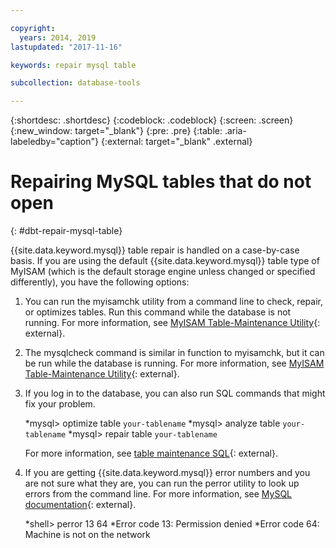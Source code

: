 ```yaml
---

copyright:
  years: 2014, 2019
lastupdated: "2017-11-16"

keywords: repair mysql table

subcollection: database-tools

---
```


{:shortdesc: .shortdesc}
{:codeblock: .codeblock}
{:screen: .screen}
{:new_window: target="_blank"}
{:pre: .pre}
{:table: .aria-labeledby="caption"}
{:external: target="_blank" .external}


# Repairing MySQL tables that do not open
{: #dbt-repair-mysql-table}

{{site.data.keyword.mysql}} table repair is handled on a case-by-case basis. If you are using the default {{site.data.keyword.mysql}} table type of MyISAM (which is the default storage engine unless changed or specified differently), you have the following options:

1. You can run the myisamchk utility from a command line to check, repair, or optimizes tables. Run this command while the database is not running. For more information, see [MyISAM Table-Maintenance Utility](http://dev.mysql.com/doc/refman/5.0/en/myisamchk.html){: external}.
2. The mysqlcheck command is similar in function to myisamchk, but it can be run while the database is running. For more information, see [MyISAM Table-Maintenance Utility](http://dev.mysql.com/doc/refman/5.0/en/mysqlcheck.html){: external}.
3. If you log in to the database, you can also run SQL commands that might fix your problem.

    *mysql> optimize table `your-tablename`
    *mysql> analyze table `your-tablename`
    *mysql> repair table `your-tablename`

    For more information, see [table maintenance SQL](http://dev.mysql.com/doc/refman/5.0/en/table-maintenance-sql.html){: external}.
4. If you are getting {{site.data.keyword.mysql}} error numbers and you are not sure what they are, you can run the perror utility to look up errors from the command line. For more information, see [MySQL documentation](https://dev.mysql.com/doc/){: external}.

    *shell> perror 13 64
    *Error code 13: Permission denied
    *Error code 64: Machine is not on the network
